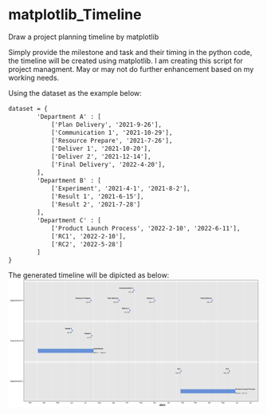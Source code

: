 # matplotlib_Timeline
Draw a project planning timeline by matplotlib

Simply provide the milestone and task and their timing in the python code, the timeline
will be created using matplotlib. I am creating this script for project managment. May
or may not do further enhancement based on my working needs.

Using the dataset as the example below:

    dataset = {
            'Department A' : [
                ['Plan Delivery', '2021-9-26'],
                ['Communication 1', '2021-10-29'],
                ['Resource Prepare', '2021-7-26'],
                ['Deliver 1', '2021-10-20'],
                ['Deliver 2', '2021-12-14'],
                ['Final Delivery', '2022-4-20'],
            ],
            'Department B' : [
                ['Experiment', '2021-4-1', '2021-8-2'],
                ['Result 1', '2021-6-15'],
                ['Result 2', '2021-7-28']
            ],
            'Department C' : [
                ['Product Launch Process', '2022-2-10', '2022-6-11'],
                ['RC1', '2022-2-10'],
                ['RC2', '2022-5-28']
            ]
    }

The generated timeline will be dipicted as below:
![Example Timeline](doc/Sample.png)

